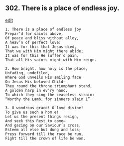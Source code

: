 
## 302.  There is a place of endless joy.
[edit](https://docs.google.com/document/d/1zkQqGVjGiDF0lZ9MvfoxRmS0qQN6kLB5/edit?mode=html)



    1. There is a place of endless joy 
    Prepar’d for saints above,
    Of peace and bliss without alloy,
    A heav’n of perfect love:
    It was for this that Jesus died,
    That we with Him might there abide;
    It was for this He suffer’d pain,
    That all His saints might with Him reign.

    2. How bright, how holy is the place,
    Unfading, undefiled,
    Where God unveils His smiling face 
    On Jesus His beloved Child—
    They round the throne triumphant stand, 
    A golden harp in ev’ry hand,
    To which they sing the ceaseless strain:
    “Worthy the Lamb, for sinners slain 1”

    3. O wondrous grace! O love divine!
    To give us such a hom e!
    Let us the present things resign,
    And seek this Rest to come—
    And gazing on our Saviour’s cross, 
    Esteem all else but dung and loss;
    Press forward till the race be run,
    Fight till the crown of life be won.
